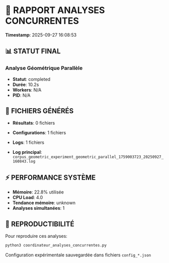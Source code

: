 # 🔺 RAPPORT ANALYSES CONCURRENTES
**Timestamp**: 2025-09-27 16:08:53

## 📊 STATUT FINAL
### Analyse Géométrique Parallèle
- **Statut**: completed
- **Durée**: 10.2s
- **Workers**: N/A
- **PID**: N/A

## 📄 FICHIERS GÉNÉRÉS
- **Résultats**: 0 fichiers
- **Configurations**: 1 fichiers
- **Logs**: 1 fichiers

- **Log principal**: `corpus_geometric_experiment_geometric_parallel_1759003723_20250927_160843.log`

## ⚡ PERFORMANCE SYSTÈME
- **Mémoire**: 22.8% utilisée
- **CPU Load**: 4.0
- **Tendance mémoire**: unknown
- **Analyses simultanées**: 1

## 🔬 REPRODUCTIBILITÉ
Pour reproduire ces analyses:
```bash
python3 coordinateur_analyses_concurrentes.py
```

Configuration expérimentale sauvegardée dans fichiers `config_*.json`
